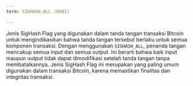 ```yaml
---
term: SIGHASH_ALL (0X01)

---
```

Jenis SigHash Flag yang digunakan dalam tanda tangan transaksi Bitcoin untuk mengindikasikan bahwa tanda tangan tersebut berlaku untuk semua komponen transaksi. Dengan menggunakan `SIGHASH_ALL`, penanda tangan mencakup semua input dan semua output. Ini berarti bahwa baik input maupun output tidak dapat dimodifikasi setelah tanda tangan tanpa membatalkannya. Jenis SigHash Flag ini merupakan yang paling umum digunakan dalam transaksi Bitcoin, karena memastikan finalitas dan integritas transaksi.
